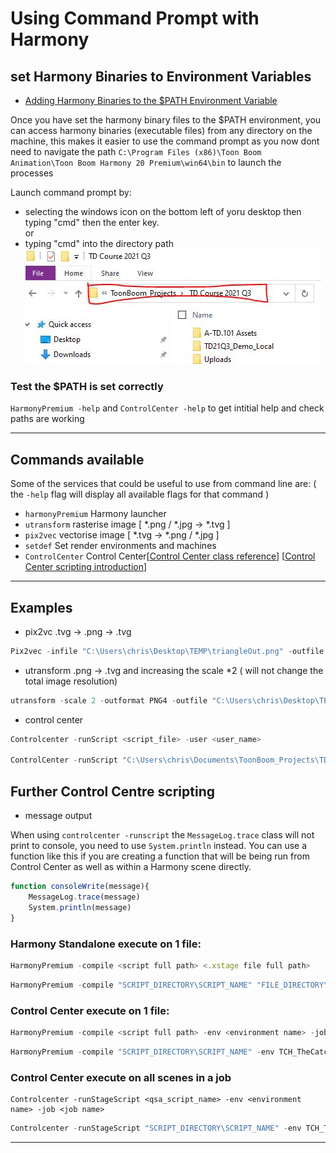 # Using Command Prompt with Harmony

## set Harmony Binaries to Environment Variables
* [Adding Harmony Binaries to the $PATH Environment Variable](https://docs.toonboom.com/help/harmony-20/installation/installation/basic/mac/add-to-path-mac.html)
  
Once you have set the harmony binary files to the $PATH environment, you can access harmony binaries (executable files) from any directory on the machine, this makes it easier to use the command prompt as you now dont need to navigate the path `C:\Program Files (x86)\Toon Boom Animation\Toon Boom Harmony 20 Premium\win64\bin` to launch the processes

Launch command prompt by:
* selecting the windows icon on the bottom left of yoru desktop then typing "cmd" then the enter key.
  <br>or
* typing "cmd" into the directory path 
![](../images/directory%20path%20menu.png)

### Test the $PATH is set correctly 

`HarmonyPremium -help` and `ControlCenter -help` to get intitial help and check paths are working

---
## Commands available
Some of the services that could be useful to use from command line are: ( the `-help` flag will display all available flags for that command )

* `harmonyPremium` Harmony launcher
* `utransform` rasterise image [ *.png / *.jpg -> *.tvg ]
* `pix2vec` vectorise image [ *.tvg -> *.png / *.jpg ]
* `setdef` Set render environments and machines
* `ControlCenter` Control Center[[Control Center class reference](https://docs.toonboom.com/help/harmony-20/scripting/dbscript/classControlCentre.html)] [[Control Center scripting introduction](https://docs.toonboom.com/help/harmony-20/scripting/dbscript/index.html)]

---
## Examples
* pix2vc
.tvg -> .png -> .tvg
``` python
Pix2vec -infile "C:\Users\chris\Desktop\TEMP\triangleOut.png" -outfile "C:\Users\chris\Desktop\TEMP\triangleOut_vector.tvg"
```

* utransform 
.png -> .tvg and increasing the scale *2 ( will not change the total image resolution)
``` python
utransform -scale 2 -outformat PNG4 -outfile "C:\Users\chris\Desktop\TEMP\triangleOut.png"  "C:\Users\chris\Documents\ToonBoom_Projects\TD Course 2021 Q3\TD21Q3_Demo_Local\Day_4\scripting_day_1\script_locations\elements\triangle\triangle-1.tvg"
```
* control center
```python
Controlcenter -runScript <script_file> -user <user_name>

ControlCenter -runScript "C:\Users\chris\Documents\ToonBoom_Projects\TD Course 2021 Q2\Demo_Files\D3\ccScript_demo.js" -user usabatch
```

## Further Control Centre scripting

* message output
  
When using `controlcenter -runscript` the `MessageLog.trace` class will not print to console, you need to use `System.println` instead. You can use a function like this if you are creating a function that will be being run from Control Center as well as within a Harmony scene directly.
``` javascript
function consoleWrite(message){
	MessageLog.trace(message)
	System.println(message)
}
```

### Harmony Standalone execute on 1 file:
``` javascript
HarmonyPremium -compile <script full path> <.xstage file full path>
``` 
```javascript
HarmonyPremium -compile "SCRIPT_DIRECTORY\SCRIPT_NAME" "FILE_DIRECTORY\FILE_XSTAGE_NAME"
```  

### Control Center execute on 1 file:
```javascript
HarmonyPremium -compile <script full path> -env <environment name> -job <job name> -scene <scene name>
``` 
```javascript
HarmonyPremium -compile "SCRIPT_DIRECTORY\SCRIPT_NAME" -env TCH_TheCatch -job TCH_101_Pilot -scene 010_001A
```

### Control Center execute on all scenes in a job
```
Controlcenter -runStageScript <qsa_script_name> -env <environment name> -job <job name>
```
```javascript
Controlcenter -runStageScript "SCRIPT_DIRECTORY\SCRIPT_NAME" -env TCH_TheCatch -job TCH_101_Pilot
```
---